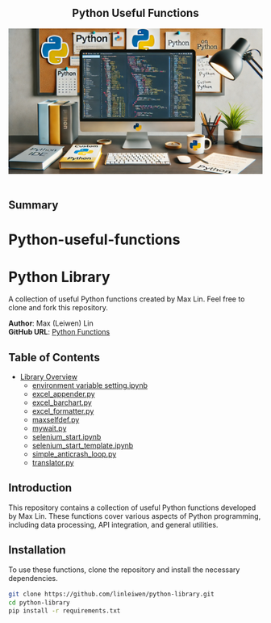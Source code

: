 <h2 align="center">
  Python Useful Functions<br/>
</h2>
<div align="center">
  <img alt="Demo" src="./images/pythonLib.png" />
</div>


<br/>

<center>
</center>


## Summary

# Python-useful-functions
# Python Library

A collection of useful Python functions created by Max Lin. Feel free to clone and fork this repository.

**Author**: Max (Leiwen) Lin  
**GitHub URL**: [Python Functions](https://github.com/linleiwen/Max-useful-tools)

## Table of Contents
- [Library Overview](#library-overview)
  - [environment variable setting.ipynb](#environment-variable-settingipynb)
  - [excel_appender.py](#excel_appenderpy)
  - [excel_barchart.py](#excel_barchartpy)
  - [excel_formatter.py](#excel_formatterpy)
  - [maxselfdef.py](#maxselfdefpy)
  - [mywait.py](#mywaitpy)
  - [selenium_start.ipynb](#selenium_startipynb)
  - [selenium_start_template.ipynb](#selenium-start-templateipynb)
  - [simple_anticrash_loop.py](#simple-anticrash-looppy)
  - [translator.py](#translatorpy)

## Introduction
This repository contains a collection of useful Python functions developed by Max Lin. These functions cover various aspects of Python programming, including data processing, API integration, and general utilities.

## Installation
To use these functions, clone the repository and install the necessary dependencies.

```bash
git clone https://github.com/linleiwen/python-library.git
cd python-library
pip install -r requirements.txt
